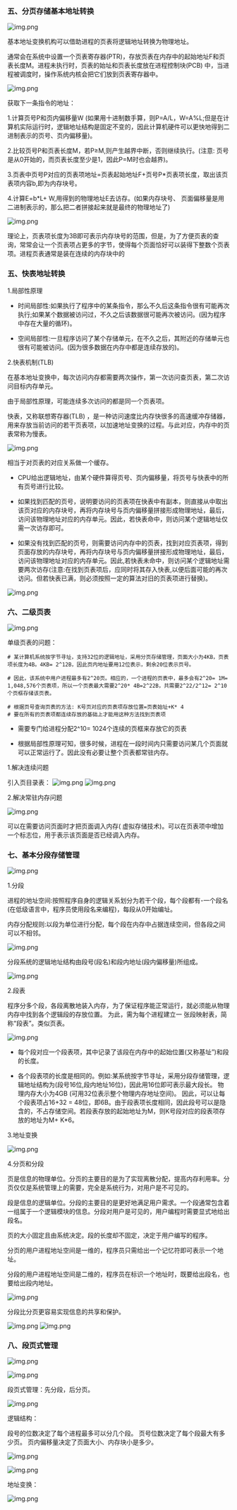 ### 五、分页存储基本地址转换

![img.png](images/6/6.1.png)

基本地址变换机构可以借助进程的页表将逻辑地址转换为物理地址。

通常会在系统中设置一个页表寄存器(PTR)，存放页表在内存中的起始地址F和页表长度M。进程未执行时，页表的始址和页表长度放在进程控制块(PCB) 中，当进程被调度时，操作系统内核会把它们放到页表寄存器中。

![img.png](images/6/6.2.png)

获取下一条指令的地址：

1.计算页号P和页内偏移量W (如果用十进制数手算，则P=A/L，W=A%L;但是在计算机实际运行时，逻辑地址结构是固定不变的，因此计算机硬件可以更快地得到二进制表示的页号、页内偏移量)。

2.比较页号P和页表长度M，若P≥M,则产生越界中断，否则继续执行。(注意: 页号是从0开始的，而页表长度至少是1，因此P=M时也会越界)。

3.页表中页号P对应的页表项地址=页表起始地址F+页号P*页表项长度，取出该页表项内容b,即为内存块号。

4.计算E=b*L+ W,用得到的物理地址E去访存。(如果内存块号、 页面偏移量是用二进制表示的，那么把二者拼接起来就是最终的物理地址了)

![img.png](images/6/6.3.png)

理论上，页表项长度为3B即可表示内存块号的范围，但是，为了方便页表的查询，常常会让一个页表项占更多的字节，使得每个页面恰好可以装得下整数个页表项。进程页表通常是装在连续的内存块中的

### 五、快表地址转换

1.局部性原理

- 时间局部性:如果执行了程序中的某条指令，那么不久后这条指令很有可能再次执行;如果某个数据被访问过，不久之后该数据很可能再次被访问。(因为程序中存在大量的循环)。

- 空间局部性:一旦程序访问了某个存储单元，在不久之后，其附近的存储单元也很有可能被访问。(因为很多数据在内存中都是连续存放的)。

2.快表机制(TLB)

在基本地址变换中，每次访问内存都需要两次操作，第一次访问查页表，第二次访问目标内存单元。

由于局部性原理，可能连续多次访问的都是同一个页表项。

快表，又称联想寄存器(TLB) ，是一种访问速度比内存快很多的高速缓冲存储器，用来存放当前访问的若干页表项，以加速地址变换的过程。与此对应，内存中的页表常称为慢表。

![img.png](images/6/6.4.png)

相当于对页表的对应关系做一个缓存。

- CPU给出逻辑地址，由某个硬件算得页号、页内偏移量，将页号与快表中的所有页号进行比较。

- 如果找到匹配的页号，说明要访问的页表项在快表中有副本，则直接从中取出该页对应的内存块号，再将内存块号与页内偏移量拼接形成物理地址，最后，访问该物理地址对应的内存单元。因此，若快表命中，则访问某个逻辑地址仅需一次访存即可。

- 如果没有找到匹配的页号，则需要访问内存中的页表，找到对应页表项，得到页面存放的内存块号，再将内存块号与页内偏移量拼接形成物理地址，最后，访问该物理地址对应的内存单元。因此,若快表未命中，则访问某个逻辑地址需要两次访存(注意:在找到页表项后，应同时将其存入快表,以便后面可能的再次访问。但若快表已满，则必须按照一定的算法对旧的页表项进行替换)。

![img.png](images/6/6.5.png)

### 六、二级页表

![img.png](images/6/6.6.png)

单级页表的问题：
````
# 某计算机系统按字节寻址，支持32位的逻辑地址，采用分页存储管理，页面大小为4KB，页表项长度为4B。4KB= 2^12B，因此页内地址要用12位表示，剩余20位表示页号。

# 因此，该系统中用户进程最多有2^20页。相应的，一个进程的页表中，最多会有2^20= 1M= 1,048,576个页表项，所以一个页表最大需要2^20* 4B=2^22B，共需要2^22/2^12= 2^10个页框存储该页表。

# 根据页号查询页表的方法: K号页对应的页表项存放位置=页表始址+K* 4
# 要在所有的页表项都连续存放的基础上才能用这种方法找到页表项
````

- 需要专门给进程分配2^10= 1024个连续的页框来存放它的页表

- 根据局部性原理可知，很多时候，进程在一段时间内只需要访问某几个页面就可以正常运行了。因此没有必要让整个页表都常驻内存。

1.解决连续问题

引入页目录表：
![img.png](images/6/6.8.png)
![img.png](images/6/6.7.png)

2.解决常驻内存问题

![img.png](images/6/6.9.png)

可以在需要访问页面时才把页面调入内存( 虚拟存储技术)。可以在页表项中增加一个标志位，用于表示该页面是否已经调入内存。

### 七、基本分段存储管理

![img.png](images/6/6.10.png)

1.分段

进程的地址空间:按照程序自身的逻辑关系划分为若干个段，每个段都有-一个段名(在低级语言中，程序员使用段名来编程)，每段从0开始编址。

内存分配规则:以段为单位进行分配，每个段在内存中占据连续空间，但各段之间可以不相邻。

![img.png](images/6/6.11.png)

分段系统的逻辑地址结构由段号(段名)和段内地址(段内偏移量)所组成。

![img.png](images/6/6.12.png)

2.段表

程序分多个段，各段离散地装入内存，为了保证程序能正常运行，就必须能从物理内存中找到各个逻辑段的存放位置。
为此，需为每个进程建立一 张段映射表，简称“段表”。类似页表。

![img.png](images/6/6.13.png)

- 每个段对应一个段表项，其中记录了该段在内存中的起始位置(又称基址”)和段的长度。

- 各个段表项的长度是相同的。例如:某系统按字节寻址，采用分段存储管理，逻辑地址结构为(段号16位,段内地址16位)，因此用16位即可表示最大段长。
  物理内存大小为4GB (可用32位表示整个物理内存地址空间)。
  因此，可以让每个段表项占16+32 = 48位，即6B。由于段表项长度相同，因此段号可以是隐含的，不占存储空间。若段表存放的起始地址为M，则K号段对应的段表项存放的地址为M+ K*6。

3.地址变换

![img.png](images/6/6.14.png)

4.分页和分段

页是信息的物理单位。分页的主要目的是为了实现离散分配，提高内存利用率。分页仅仅是系统管理上的需要，完全是系统行为，对用户是不可见的。

段是信息的逻辑单位。分段的主要目的是更好地满足用户需求。一个段通常包含着一组属于一个逻辑模块的信息。分段对用户是可见的，用户编程时需要显式地给出段名。

页的大小固定且由系统决定。段的长度却不固定，决定于用户编写的程序。

分页的用户进程地址空间是一维的，程序员只需给出一个记忆符即可表示一个地址。

分段的用户进程地址空间是二维的，程序员在标识一个地址时，既要给出段名，也要给出段内地址。

![img.png](images/6/6.15.png)

分段比分页更容易实现信息的共享和保护。

![img.png](images/6/6.16.png)
![img.png](images/6/6.17.png)

### 八、段页式管理

![img.png](images/6/6.18.png)

![img.png](images/6/6.19.png)

段页式管理：先分段，后分页。

![img.png](images/6/6.20.png)

逻辑结构：

段号的位数决定了每个进程最多可以分几个段。
页号位数决定了每个段最大有多少页。
页内偏移量决定了页面大小、内存块小是多少。

![img.png](images/6/6.21.png)

![img.png](images/6/6.22.png)

地址变换：

![img.png](images/6/6.23.png)